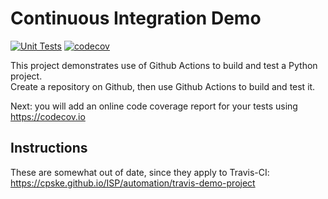 Continuous Integration Demo
============================

[![Unit Tests](https://github.com/breezjirasak/demo-pyci/actions/workflows/python-app.yml/badge.svg)](https://github.com/breezjirasak/demo-pyci/actions/workflows/python-app.yml)
[![codecov](https://codecov.io/gh/breezjirasak/demo-pyci/branch/main/graph/badge.svg?token=8EAGAU4KA0)](https://codecov.io/gh/breezjirasak/demo-pyci)

This project demonstrates use of Github Actions to build and test a Python project.  
Create a repository on Github, then use Github Actions to build and test it.

Next: you will add an online code coverage report for your tests using <https://codecov.io>

## Instructions

These are somewhat out of date, since they apply to Travis-CI:
<https://cpske.github.io/ISP/automation/travis-demo-project>


